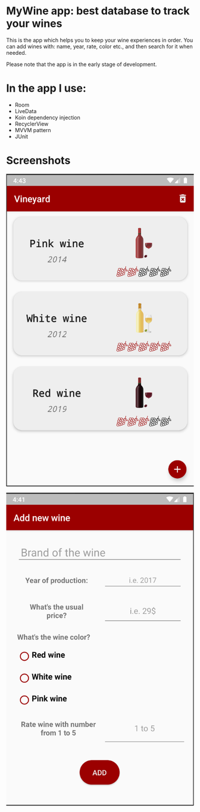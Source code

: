 # MyWine app: best database to track your wines
This is the app which helps you to keep your wine experiences in order. 
You can add wines with: name, year, rate, color etc., and then search for it when needed. 

Please note that the app is in the early stage of development. 

# In the app I use:
* Room
* LiveData
* Koin dependency injection
* RecyclerView
* MVVM pattern
* JUnit

# Screenshots

![alt text](https://github.com/natansalda/mywine/blob/master/Screenshots/Zrzut%20ekranu%202019-11-12%20o%2016.43.28.png)

![alt text](https://github.com/natansalda/mywine/blob/master/Screenshots/Zrzut%20ekranu%202019-11-12%20o%2016.41.41.png)
